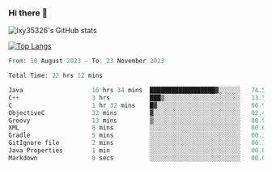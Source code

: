 ### Hi there 👋

<!--
**lxy35326/lxy35326** is a ✨ _special_ ✨ repository because its `README.md` (this file) appears on your GitHub profile.

Here are some ideas to get you started:

- 🔭 I’m currently working on ...
- 🌱 I’m currently learning ...
- 👯 I’m looking to collaborate on ...
- 🤔 I’m looking for help with ...
- 💬 Ask me about ...
- 📫 How to reach me: ...
- 😄 Pronouns: ...
- ⚡ Fun fact: ...
-->

![lxy35326's GitHub stats](https://github-readme-stats.vercel.app/api?username=lxy35326&show_icons=true)

[![Top Langs](https://github-readme-stats.vercel.app/api/top-langs/?username=anuraghazra&layout=compact)](https://github.com/anuraghazra/github-readme-stats)

<!--START_SECTION:waka-->

```rust
From: 10 August 2023 - To: 23 November 2023

Total Time: 22 hrs 12 mins

Java                   16 hrs 34 mins  ██████████████████▓░░░░░░   74.59 %
C++                    3 hrs           ███▒░░░░░░░░░░░░░░░░░░░░░   13.55 %
C                      1 hr 32 mins    █▓░░░░░░░░░░░░░░░░░░░░░░░   06.95 %
ObjectiveC             32 mins         ▓░░░░░░░░░░░░░░░░░░░░░░░░   02.48 %
Groovy                 13 mins         ▒░░░░░░░░░░░░░░░░░░░░░░░░   00.98 %
XML                    8 mins          ░░░░░░░░░░░░░░░░░░░░░░░░░   00.66 %
Gradle                 5 mins          ░░░░░░░░░░░░░░░░░░░░░░░░░   00.38 %
GitIgnore file         2 mins          ░░░░░░░░░░░░░░░░░░░░░░░░░   00.19 %
Java Properties        1 min           ░░░░░░░░░░░░░░░░░░░░░░░░░   00.08 %
Markdown               0 secs          ░░░░░░░░░░░░░░░░░░░░░░░░░   00.07 %
```

<!--END_SECTION:waka-->
